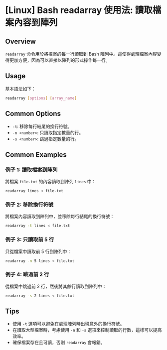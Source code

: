 # [Linux] Bash readarray 使用法: 讀取檔案內容到陣列

## Overview
`readarray` 命令用於將檔案的每一行讀取到 Bash 陣列中。這使得處理檔案內容變得更加方便，因為可以直接以陣列的形式操作每一行。

## Usage
基本語法如下：

```bash
readarray [options] [array_name]
```

## Common Options
- `-t`: 移除每行結尾的換行符號。
- `-n <number>`: 只讀取指定數量的行。
- `-s <number>`: 跳過指定數量的行。

## Common Examples

### 例子 1: 讀取檔案到陣列
將檔案 `file.txt` 的內容讀取到陣列 `lines` 中：

```bash
readarray lines < file.txt
```

### 例子 2: 移除換行符號
將檔案內容讀取到陣列中，並移除每行結尾的換行符號：

```bash
readarray -t lines < file.txt
```

### 例子 3: 只讀取前 5 行
只從檔案中讀取前 5 行到陣列中：

```bash
readarray -n 5 lines < file.txt
```

### 例子 4: 跳過前 2 行
從檔案中跳過前 2 行，然後將其餘行讀取到陣列中：

```bash
readarray -s 2 lines < file.txt
```

## Tips
- 使用 `-t` 選項可以避免在處理陣列時出現意外的換行符號。
- 在讀取大型檔案時，考慮使用 `-n` 和 `-s` 選項來控制讀取的行數，這樣可以提高效率。
- 確保檔案存在且可讀，否則 `readarray` 會報錯。